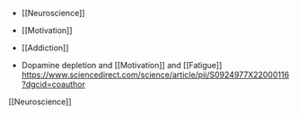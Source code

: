 - [[Neuroscience]]
- [[Motivation]]
- [[Addiction]]

- Dopamine depletion and [[Motivation]] and [[Fatigue]] https://www.sciencedirect.com/science/article/pii/S0924977X22000116?dgcid=coauthor

[[Neuroscience]]
